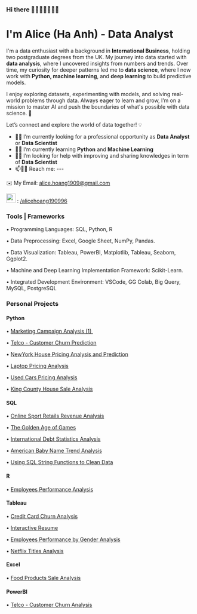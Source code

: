 ### Hi there 👋🙋‍♀️🇻🇳🇬🇧
I'm Alice (Ha Anh) - Data Analyst
=====================================

I'm a data enthusiast with a background in **International Business**, holding two postgraduate degrees from the UK. My journey into data started with **data analysis**, where I uncovered insights from numbers and trends. Over time, my curiosity for deeper patterns led me to **data science**, where I now work with **Python, machine learning**, and **deep learning** to build predictive models.

I enjoy exploring datasets, experimenting with models, and solving real-world problems through data. Always eager to learn and grow, I’m on a mission to master AI and push the boundaries of what's possible with data science. 🚀

Let’s connect and explore the world of data together! 💡

- 🤞🍀 I’m currently looking for a professional opportunity as **Data Analyst** or **Data Scientist**
- 🌱🌷 I’m currently learning **Python** and **Machine Learning**
- 🤔💬 I’m looking for help with improving and sharing knowledges in term of **Data Scientist**
- 📫🙋‍♀️ Reach me:  ---

✉️  My Email: [alice.hoang1909@gmail.com](mailto:alice.hoang1909@gmail.com)

<a href="https://www.linkedin.com/in/alicehoang190996/" target="_blank" rel="noreferrer"><img src="https://raw.githubusercontent.com/danielcranney/readme-generator/main/public/icons/socials/linkedin.svg" width="25" height="25" /></a> : [/alicehoang190996](https://www.linkedin.com/in/alicehoang190996/)


### Tools | Frameworks 

• Programming Languages: SQL, Python, R

• Data Preprocessing: Excel, Google Sheet, NumPy, Pandas. 

• Data Visualization: Tableau, PowerBI, Matplotlib, Tableau, Seaborn, Ggplot2. 

• Machine and Deep Learning Implementation Framework: Scikit-Learn.

• Integrated Development Environment: VSCode, GG Colab, Big Query, MySQL, PostgreSQL


### Personal Projects

#### Python

• [Marketing Campaign Analysis (1) ](https://github.com/hafanhh/Marketing-Campaign-Analysis/blob/main/MKT_campaign_analysis.ipynb)

• [Telco - Customer Churn Prediction](https://github.com/hafanhh/Telco-Predicting-Customer-Churn-in-Python)

• [NewYork House Pricing Analysis and Prediction](https://github.com/hafanhh/NewYork-House-Pricing)

• [Laptop Pricing Analysis](https://github.com/hafanhh/Laptop-Pricing-Analysis/blob/main/Laptop3.ipynb)

• [Used Cars Pricing Analysis](https://github.com/hafanhh/Used-Cars-Pricing/blob/main/Used_cars.ipynb)

• [King County House Sale Analysis](https://github.com/hafanhh/House-Sales-in-King-County/blob/main/HouseSales.ipynb)

#### SQL

• [Online Sport Retails Revenue Analysis](https://github.com/hafanhh/Optimizing-Online-Sports-Retail-Revenue/blob/main/Online-sports-retail-revenue.sql)

• [The Golden Age of Games](https://github.com/hafanhh/When-Was-The-Golden-Age-of-Video-Games/blob/main/The-golden-age-of-games.sql)

• [International Debt Statistics Analysis](https://github.com/hafanhh/Analysing-International-Debt-Statistics/blob/main/international_debt1.sql)

• [American Baby Name Trend Analysis](https://github.com/hafanhh/Analyzing-American-Baby-Name-Trends/blob/main/Analysing-American-Baby-Name-Trends.sql)

• [Using SQL String Functions to Clean Data](https://github.com/hafanhh/Using-SQL-String-Functions-to-Clean-Data/blob/main/Using-SQL-String-Functions-to-Clean-Data.sql)

#### R

• [Employees Performance Analysis](https://github.com/hafanhh/Employees-Performance)


#### Tableau

• [Credit Card Churn Analysis](https://public.tableau.com/app/profile/ha.anh.hoang6033/viz/CreditCardChurn-Draft/Sales)

• [Interactive Resume](https://public.tableau.com/app/profile/ha.anh.hoang6033/viz/HaAnhHoang-InteractiveResumever2/Dashboard12)

• [Employees Performance by Gender Analysis](https://public.tableau.com/app/profile/ha.anh.hoang6033/viz/EmployeePerformancebyGender/Dashboard1)

• [Netflix Titles Analysis](https://public.tableau.com/app/profile/ha.anh.hoang6033/viz/NetflixTitles1_16959376436710/NetflixTitles)

#### Excel

• [Food Products Sale Analysis](https://github.com/hafanhh/Analysing-Foods-Products-Sales-Data/tree/main/Excel%20-%20Pivot%20table%20and%20Dashboard%20Project)

#### PowerBI

• [Telco - Customer Churn Analysis](https://github.com/hafanhh/Analysing-Customer-Of-Churn-Databel-A-Telecom-provider-)

